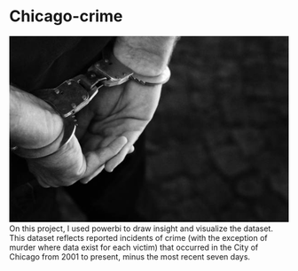 # Chicago-crime
![image of crime scene](crimeu.jpg)
On this project, I used powerbi to draw insight and visualize the dataset. This dataset reflects reported incidents of crime (with the exception of murder where data exist for each victim) that occurred in the City of Chicago from 2001 to present, minus the most recent seven days.
